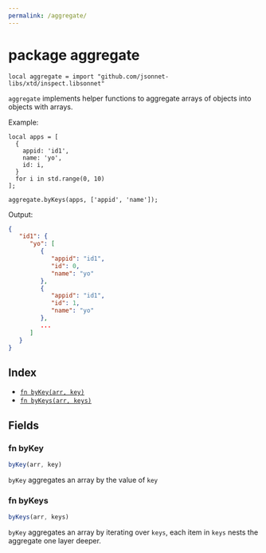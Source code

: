 ```yaml
---
permalink: /aggregate/
---
```


# package aggregate

```jsonnet
local aggregate = import "github.com/jsonnet-libs/xtd/inspect.libsonnet"
```

`aggregate` implements helper functions to aggregate arrays of objects into objects with arrays.

Example:

```jsonnet
local apps = [
  {
    appid: 'id1',
    name: 'yo',
    id: i,
  }
  for i in std.range(0, 10)
];

aggregate.byKeys(apps, ['appid', 'name']);
```

Output:

```json
{
   "id1": {
      "yo": [
         {
            "appid": "id1",
            "id": 0,
            "name": "yo"
         },
         {
            "appid": "id1",
            "id": 1,
            "name": "yo"
         },
         ...
      ]
   }
}
```


## Index

* [`fn byKey(arr, key)`](#fn-bykey)
* [`fn byKeys(arr, keys)`](#fn-bykeys)

## Fields

### fn byKey

```ts
byKey(arr, key)
```

`byKey` aggregates an array by the value of `key`


### fn byKeys

```ts
byKeys(arr, keys)
```

`byKey` aggregates an array by iterating over `keys`, each item in `keys` nests the
aggregate one layer deeper.
